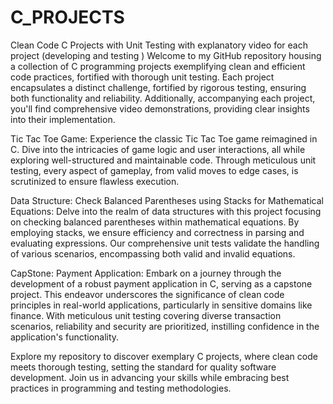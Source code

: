 # C_PROJECTS
Clean Code C Projects with Unit Testing with explanatory video for each project (developing and testing )
Welcome to my GitHub repository housing a collection of C programming projects exemplifying clean and efficient code practices, fortified with thorough unit testing. Each project encapsulates a distinct challenge, fortified by rigorous testing, ensuring both functionality and reliability. Additionally, accompanying each project, you'll find comprehensive video demonstrations, providing clear insights into their implementation.

Tic Tac Toe Game:
Experience the classic Tic Tac Toe game reimagined in C. Dive into the intricacies of game logic and user interactions, all while exploring well-structured and maintainable code. Through meticulous unit testing, every aspect of gameplay, from valid moves to edge cases, is scrutinized to ensure flawless execution.

Data Structure: Check Balanced Parentheses using Stacks for Mathematical Equations:
Delve into the realm of data structures with this project focusing on checking balanced parentheses within mathematical equations. By employing stacks, we ensure efficiency and correctness in parsing and evaluating expressions. Our comprehensive unit tests validate the handling of various scenarios, encompassing both valid and invalid equations.

CapStone: Payment Application:
Embark on a journey through the development of a robust payment application in C, serving as a capstone project. This endeavor underscores the significance of clean code principles in real-world applications, particularly in sensitive domains like finance. With meticulous unit testing covering diverse transaction scenarios, reliability and security are prioritized, instilling confidence in the application's functionality.

Explore my repository to discover exemplary C projects, where clean code meets thorough testing, setting the standard for quality software development. Join us in advancing your skills while embracing best practices in programming and testing methodologies.
